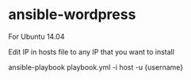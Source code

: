 # ansible-wordpress
For Ubuntu 14.04

Edit IP in hosts file to any IP that you want to install 

ansible-playbook playbook.yml -i host -u {username}
